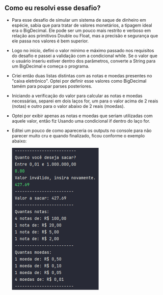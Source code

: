## Como eu resolvi esse desafio?

- Para esse desafio de simular um sistema de saque de dinheiro em espécie, sabia que para tratar de valores monetários, a tipagem ideal era o BigDecimal. 
Ele pode ser um pouco mais restrito e verboso em relação aos primitivos Double ou Float, mas a precisão e segurança que ele passa nos valores é bem superior.
- Logo no início, defini o valor mínimo e máximo passado nos requisitos do desafio e passei a validação com a condicional while. Se o valor que o usuário inseriu estiver dentro dos parâmetros, converte a String para um BigDecimal e começa o programa. 
- Criei então duas listas distintas com as notas e moedas presentes no "caixa eletrônico". Optei por definir esse valores como BigDecimal tamém para poupar parses posteriores.
- Iniciando a verificação do valor para calcular as notas e moedas necessárias, separei em dois laços for, um para o valor acima de 2 reais (notas) e outro para o valor abaixo de 2 reais (moedas).
- Optei por exibir apenas as notas e moedas que seriam utilizadas com aquele valor, então fiz Usando uma condicional if dentro do laço for.
- Editei um pouco de como apareceria os outputs no console para não parecer muito cru e quando finalizado, ficou conforme o exemplo abaixo:

  ![Exemplo de Imagem](withdrawCashExample.png)